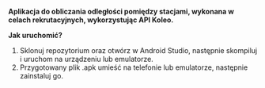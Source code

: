 **Aplikacja do obliczania odległości pomiędzy stacjami, wykonana w celach rekrutacyjnych, wykorzystując API Koleo.**

**Jak uruchomić?**
1. Sklonuj repozytorium oraz otwórz w Android Studio, następnie skompiluj i uruchom na urządzeniu lub emulatorze.
2. Przygotowany plik .apk umieść na telefonie lub emulatorze, następnie zainstaluj go.
